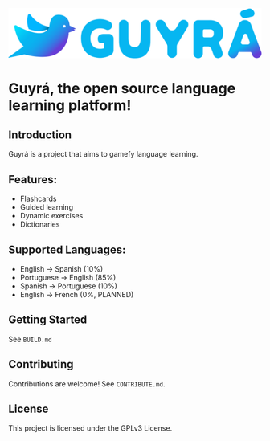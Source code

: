 ![Guyrá Logo](assets/img/guyra-title-logo.svg)

# Guyrá, the open source language learning platform!

## Introduction

Guyrá is a project that aims to gamefy language learning.

## Features:

- Flashcards
- Guided learning
- Dynamic exercises
- Dictionaries

## Supported Languages:

- English -> Spanish (10%)
- Portuguese -> English (85%)
- Spanish -> Portuguese (10%)
- English -> French (0%, PLANNED)

## Getting Started

See `BUILD.md`

## Contributing

Contributions are welcome! See `CONTRIBUTE.md`.

## License

This project is licensed under the GPLv3 License.
